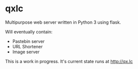 qxlc
====

Multipurpose web server written in Python 3 using flask.

Will eventually contain:
* Pastebin server
* URL Shortener
* Image server

This is a work in progress. It's current state runs at http://qx.lc
